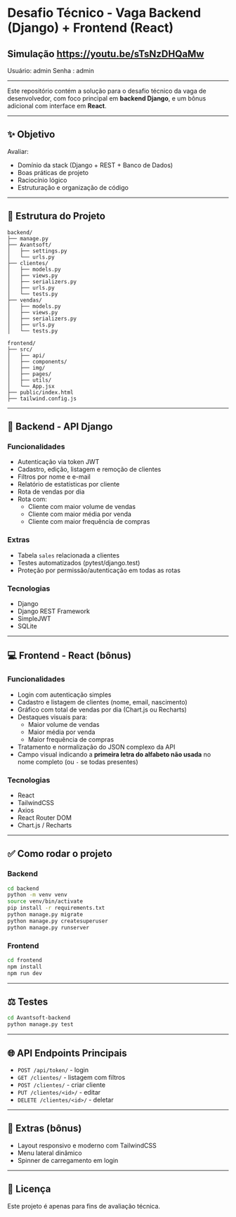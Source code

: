 # Desafio Técnico - Vaga Backend (Django) + Frontend (React)
Simulação https://youtu.be/sTsNzDHQaMw
---
Usuário: admin
Senha : admin

---
Este repositório contém a solução para o desafio técnico da vaga de desenvolvedor, com foco principal em **backend Django**, e um bônus adicional com interface em **React**.

---

## ✨ Objetivo

Avaliar:
- Domínio da stack (Django + REST + Banco de Dados)
- Boas práticas de projeto
- Raciocínio lógico
- Estruturação e organização de código

---

## 📁 Estrutura do Projeto

```
backend/
├── manage.py
├── Avantsoft/
│   ├── settings.py
│   └── urls.py
├── clientes/
│   ├── models.py
│   ├── views.py
│   ├── serializers.py
│   ├── urls.py
│   └── tests.py
├── vendas/
│   ├── models.py
│   ├── views.py
│   ├── serializers.py
│   ├── urls.py
│   └── tests.py

frontend/
├── src/
│   ├── api/
│   ├── components/
│   ├── img/
│   ├── pages/
│   ├── utils/
│   └── App.jsx
├── public/index.html
├── tailwind.config.js
```

---

## 🚀 Backend - API Django

### Funcionalidades
- Autenticação via token JWT
- Cadastro, edição, listagem e remoção de clientes
- Filtros por nome e e-mail
- Relatório de estatísticas por cliente
- Rota de vendas por dia
- Rota com:
  - Cliente com maior volume de vendas
  - Cliente com maior média por venda
  - Cliente com maior frequência de compras

### Extras
- Tabela `sales` relacionada a clientes
- Testes automatizados (pytest/django.test)
- Proteção por permissão/autenticação em todas as rotas

### Tecnologias
- Django
- Django REST Framework
- SimpleJWT
- SQLite

---

## 💻 Frontend - React (bônus)

### Funcionalidades
- Login com autenticação simples
- Cadastro e listagem de clientes (nome, email, nascimento)
- Gráfico com total de vendas por dia (Chart.js ou Recharts)
- Destaques visuais para:
  - Maior volume de vendas
  - Maior média por venda
  - Maior frequência de compras
- Tratamento e normalização do JSON complexo da API
- Campo visual indicando a **primeira letra do alfabeto não usada** no nome completo (ou `-` se todas presentes)

### Tecnologias
- React
- TailwindCSS
- Axios
- React Router DOM
- Chart.js / Recharts

---

## ✅ Como rodar o projeto

### Backend
```bash
cd backend
python -m venv venv
source venv/bin/activate
pip install -r requirements.txt
python manage.py migrate
python manage.py createsuperuser
python manage.py runserver
```

### Frontend
```bash
cd frontend
npm install
npm run dev
```

---

## ⚖️ Testes
```bash
cd Avantsoft-backend
python manage.py test
```

---

## 🌐 API Endpoints Principais
- `POST /api/token/` - login
- `GET /clientes/` - listagem com filtros
- `POST /clientes/` - criar cliente
- `PUT /clientes/<id>/` - editar
- `DELETE /clientes/<id>/` - deletar

---

## 🌟 Extras (bônus)
- Layout responsivo e moderno com TailwindCSS
- Menu lateral dinâmico
- Spinner de carregamento em login

---

## 📄 Licença
Este projeto é apenas para fins de avaliação técnica.
